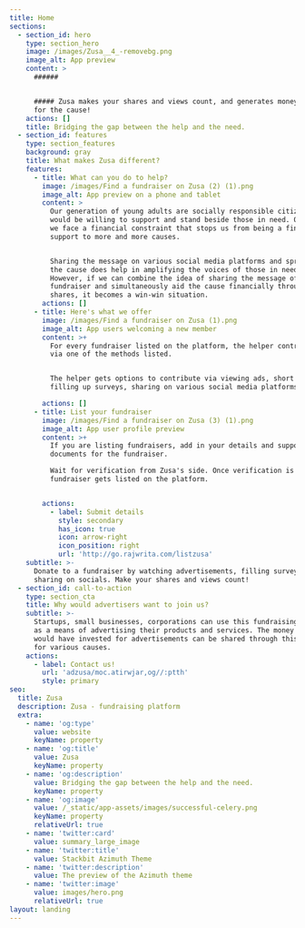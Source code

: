 ```yaml
---
title: Home
sections:
  - section_id: hero
    type: section_hero
    image: /images/Zusa__4_-removebg.png
    image_alt: App preview
    content: >
      ######


      ##### Zusa makes your shares and views count, and generates money directly
      for the cause!
    actions: []
    title: Bridging the gap between the help and the need.
  - section_id: features
    type: section_features
    background: gray
    title: What makes Zusa different?
    features:
      - title: What can you do to help?
        image: /images/Find a fundraiser on Zusa (2) (1).png
        image_alt: App preview on a phone and tablet
        content: >
          Our generation of young adults are socially responsible citizens who
          would be willing to support and stand beside those in need. Oftentimes
          we face a financial constraint that stops us from being a financial
          support to more and more causes.


          Sharing the message on various social media platforms and spreading
          the cause does help in amplifying the voices of those in need.
          However, if we can combine the idea of sharing the message of a
          fundraiser and simultaneously aid the cause financially through those
          shares, it becomes a win-win situation.
        actions: []
      - title: Here's what we offer
        image: /images/Find a fundraiser on Zusa (1).png
        image_alt: App users welcoming a new member
        content: >+
          For every fundraiser listed on the platform, the helper contributes
          via one of the methods listed.


          The helper gets options to contribute via viewing ads, short videos,
          filling up surveys, sharing on various social media platforms

        actions: []
      - title: List your fundraiser
        image: /images/Find a fundraiser on Zusa (3) (1).png
        image_alt: App user profile preview
        content: >+
          If you are listing fundraisers, add in your details and supporting
          documents for the fundraiser.

          Wait for verification from Zusa's side. Once verification is done, the
          fundraiser gets listed on the platform.


        actions:
          - label: Submit details
            style: secondary
            has_icon: true
            icon: arrow-right
            icon_position: right
            url: 'http://go.rajwrita.com/listzusa'
    subtitle: >-
      Donate to a fundraiser by watching advertisements, filling surveys,
      sharing on socials. Make your shares and views count! 
  - section_id: call-to-action
    type: section_cta
    title: Why would advertisers want to join us?
    subtitle: >-
      Startups, small businesses, corporations can use this fundraising platform
      as a means of advertising their products and services. The money that they
      would have invested for advertisements can be shared through this platform
      for various causes. 
    actions:
      - label: Contact us!
        url: 'adzusa/moc.atirwjar,og//:ptth'
        style: primary
seo:
  title: Zusa
  description: Zusa - fundraising platform
  extra:
    - name: 'og:type'
      value: website
      keyName: property
    - name: 'og:title'
      value: Zusa
      keyName: property
    - name: 'og:description'
      value: Bridging the gap between the help and the need.
      keyName: property
    - name: 'og:image'
      value: /_static/app-assets/images/successful-celery.png
      keyName: property
      relativeUrl: true
    - name: 'twitter:card'
      value: summary_large_image
    - name: 'twitter:title'
      value: Stackbit Azimuth Theme
    - name: 'twitter:description'
      value: The preview of the Azimuth theme
    - name: 'twitter:image'
      value: images/hero.png
      relativeUrl: true
layout: landing
---
```


